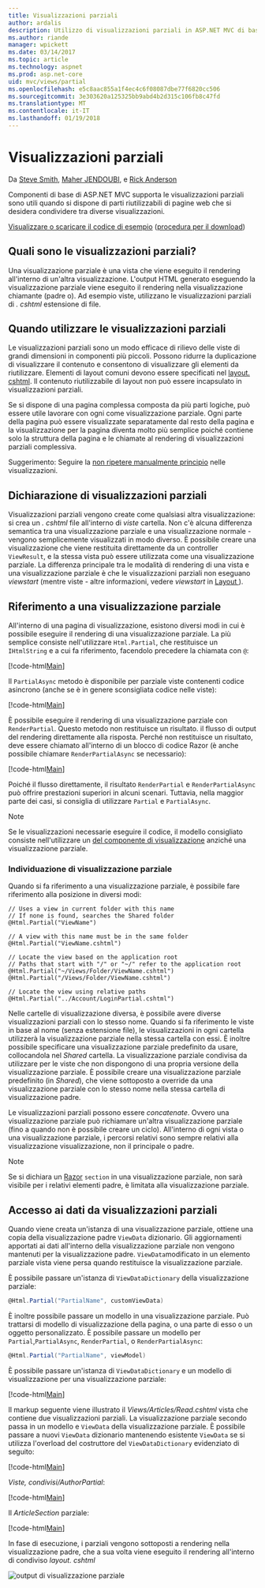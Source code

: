 ```yaml
---
title: Visualizzazioni parziali
author: ardalis
description: Utilizzo di visualizzazioni parziali in ASP.NET MVC di base
ms.author: riande
manager: wpickett
ms.date: 03/14/2017
ms.topic: article
ms.technology: aspnet
ms.prod: asp.net-core
uid: mvc/views/partial
ms.openlocfilehash: e5c8aac855a1f4ec4c6f08087dbe77f6820cc506
ms.sourcegitcommit: 3e303620a125325bb9abd4b2d315c106fb8c47fd
ms.translationtype: MT
ms.contentlocale: it-IT
ms.lasthandoff: 01/19/2018
---
```

# <a name="partial-views"></a>Visualizzazioni parziali

Da [Steve Smith](https://ardalis.com/), [Maher JENDOUBI](https://twitter.com/maherjend), e [Rick Anderson](https://twitter.com/RickAndMSFT)

Componenti di base di ASP.NET MVC supporta le visualizzazioni parziali sono utili quando si dispone di parti riutilizzabili di pagine web che si desidera condividere tra diverse visualizzazioni.

[Visualizzare o scaricare il codice di esempio](https://github.com/aspnet/Docs/tree/master/aspnetcore/mvc/views/partial/sample) ([procedura per il download](xref:tutorials/index#how-to-download-a-sample))

## <a name="what-are-partial-views"></a>Quali sono le visualizzazioni parziali?

Una visualizzazione parziale è una vista che viene eseguito il rendering all'interno di un'altra visualizzazione. L'output HTML generato eseguendo la visualizzazione parziale viene eseguito il rendering nella visualizzazione chiamante (padre o). Ad esempio viste, utilizzano le visualizzazioni parziali di *. cshtml* estensione di file.

## <a name="when-should-i-use-partial-views"></a>Quando utilizzare le visualizzazioni parziali

Le visualizzazioni parziali sono un modo efficace di rilievo delle viste di grandi dimensioni in componenti più piccoli. Possono ridurre la duplicazione di visualizzare il contenuto e consentono di visualizzare gli elementi da riutilizzare. Elementi di layout comuni devono essere specificati nel [layout. cshtml](layout.md). Il contenuto riutilizzabile di layout non può essere incapsulato in visualizzazioni parziali.

Se si dispone di una pagina complessa composta da più parti logiche, può essere utile lavorare con ogni come visualizzazione parziale. Ogni parte della pagina può essere visualizzate separatamente dal resto della pagina e la visualizzazione per la pagina diventa molto più semplice poiché contiene solo la struttura della pagina e le chiamate al rendering di visualizzazioni parziali complessiva.

Suggerimento: Seguire la [non ripetere manualmente principio](http://deviq.com/don-t-repeat-yourself/) nelle visualizzazioni.

## <a name="declaring-partial-views"></a>Dichiarazione di visualizzazioni parziali

Visualizzazioni parziali vengono create come qualsiasi altra visualizzazione: si crea un *. cshtml* file all'interno di *viste* cartella. Non c'è alcuna differenza semantica tra una visualizzazione parziale e una visualizzazione normale - vengono semplicemente visualizzati in modo diverso. È possibile creare una visualizzazione che viene restituita direttamente da un controller `ViewResult`, e la stessa vista può essere utilizzata come una visualizzazione parziale. La differenza principale tra le modalità di rendering di una vista e una visualizzazione parziale è che le visualizzazioni parziali non eseguano *viewstart* (mentre viste - altre informazioni, vedere *viewstart* in [Layout ](layout.md)).

## <a name="referencing-a-partial-view"></a>Riferimento a una visualizzazione parziale

All'interno di una pagina di visualizzazione, esistono diversi modi in cui è possibile eseguire il rendering di una visualizzazione parziale. La più semplice consiste nell'utilizzare `Html.Partial`, che restituisce un `IHtmlString` e a cui fa riferimento, facendolo precedere la chiamata con `@`:

[!code-html[Main](partial/sample/src/PartialViewsSample/Views/Home/About.cshtml?range=9)]

Il `PartialAsync` metodo è disponibile per parziale viste contenenti codice asincrono (anche se è in genere sconsigliata codice nelle viste):

[!code-html[Main](partial/sample/src/PartialViewsSample/Views/Home/About.cshtml?range=8)]

È possibile eseguire il rendering di una visualizzazione parziale con `RenderPartial`. Questo metodo non restituisce un risultato. il flusso di output del rendering direttamente alla risposta. Perché non restituisce un risultato, deve essere chiamato all'interno di un blocco di codice Razor (è anche possibile chiamare `RenderPartialAsync` se necessario):

[!code-html[Main](partial/sample/src/PartialViewsSample/Views/Home/About.cshtml?range=10-12)]

Poiché il flusso direttamente, il risultato `RenderPartial` e `RenderPartialAsync` può offrire prestazioni superiori in alcuni scenari. Tuttavia, nella maggior parte dei casi, si consiglia di utilizzare `Partial` e `PartialAsync`.

> [!NOTE]
> Se le visualizzazioni necessarie eseguire il codice, il modello consigliato consiste nell'utilizzare un [del componente di visualizzazione](view-components.md) anziché una visualizzazione parziale.

### <a name="partial-view-discovery"></a>Individuazione di visualizzazione parziale

Quando si fa riferimento a una visualizzazione parziale, è possibile fare riferimento alla posizione in diversi modi:

```text
// Uses a view in current folder with this name
// If none is found, searches the Shared folder
@Html.Partial("ViewName")

// A view with this name must be in the same folder
@Html.Partial("ViewName.cshtml")

// Locate the view based on the application root
// Paths that start with "/" or "~/" refer to the application root
@Html.Partial("~/Views/Folder/ViewName.cshtml")
@Html.Partial("/Views/Folder/ViewName.cshtml")

// Locate the view using relative paths
@Html.Partial("../Account/LoginPartial.cshtml")
```

Nelle cartelle di visualizzazione diversa, è possibile avere diverse visualizzazioni parziali con lo stesso nome. Quando si fa riferimento le viste in base al nome (senza estensione file), le visualizzazioni in ogni cartella utilizzerà la visualizzazione parziale nella stessa cartella con essi. È inoltre possibile specificare una visualizzazione parziale predefinito da usare, collocandola nel *Shared* cartella. La visualizzazione parziale condivisa da utilizzare per le viste che non dispongono di una propria versione della visualizzazione parziale. È possibile creare una visualizzazione parziale predefinito (in *Shared*), che viene sottoposto a override da una visualizzazione parziale con lo stesso nome nella stessa cartella di visualizzazione padre.

Le visualizzazioni parziali possono essere *concatenate*. Ovvero una visualizzazione parziale può richiamare un'altra visualizzazione parziale (fino a quando non è possibile creare un ciclo). All'interno di ogni vista o una visualizzazione parziale, i percorsi relativi sono sempre relativi alla visualizzazione visualizzazione, non il principale o padre.

> [!NOTE]
> Se si dichiara un [Razor](razor.md) `section` in una visualizzazione parziale, non sarà visibile per i relativi elementi padre, è limitata alla visualizzazione parziale.

## <a name="accessing-data-from-partial-views"></a>Accesso ai dati da visualizzazioni parziali

Quando viene creata un'istanza di una visualizzazione parziale, ottiene una copia della visualizzazione padre `ViewData` dizionario. Gli aggiornamenti apportati ai dati all'interno della visualizzazione parziale non vengono mantenuti per la visualizzazione padre. `ViewData`modificato in un elemento parziale vista viene persa quando restituisce la visualizzazione parziale.

È possibile passare un'istanza di `ViewDataDictionary` della visualizzazione parziale:

```csharp
@Html.Partial("PartialName", customViewData)
   ```

È inoltre possibile passare un modello in una visualizzazione parziale. Può trattarsi di modello di visualizzazione della pagina, o una parte di esso o un oggetto personalizzato. È possibile passare un modello per `Partial`,`PartialAsync`, `RenderPartial`, o `RenderPartialAsync`:

```csharp
@Html.Partial("PartialName", viewModel)
   ```

È possibile passare un'istanza di `ViewDataDictionary` e un modello di visualizzazione per una visualizzazione parziale:

[!code-html[Main](partial/sample/src/PartialViewsSample/Views/Articles/Read.cshtml?range=15-16)]

Il markup seguente viene illustrato il *Views/Articles/Read.cshtml* vista che contiene due visualizzazioni parziali. La visualizzazione parziale secondo passa in un modello e `ViewData` della visualizzazione parziale. È possibile passare a nuovi `ViewData` dizionario mantenendo esistente `ViewData` se si utilizza l'overload del costruttore del `ViewDataDictionary` evidenziato di seguito:

[!code-html[Main](partial/sample/src/PartialViewsSample/Views/Articles/Read.cshtml)]

*Viste, condivisi/AuthorPartial*:

[!code-html[Main](partial/sample/src/PartialViewsSample/Views/Shared/AuthorPartial.cshtml)]

Il *ArticleSection* parziale:

[!code-html[Main](partial/sample/src/PartialViewsSample/Views/Articles/ArticleSection.cshtml)]

In fase di esecuzione, i parziali vengono sottoposti a rendering nella visualizzazione padre, che a sua volta viene eseguito il rendering all'interno di condiviso *layout. cshtml*

![output di visualizzazione parziale](partial/_static/output.png)
